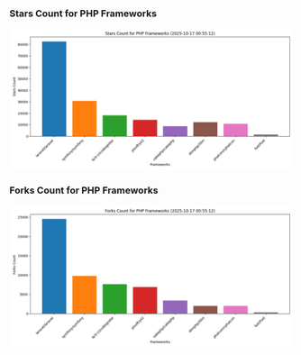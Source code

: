 ### Stars Count for PHP Frameworks

![Stars Chart](./archive/charts/20251017005512_stars_count.png)

### Forks Count for PHP Frameworks

![Forks Chart](./archive/charts/20251017005512_forks_count.png)

